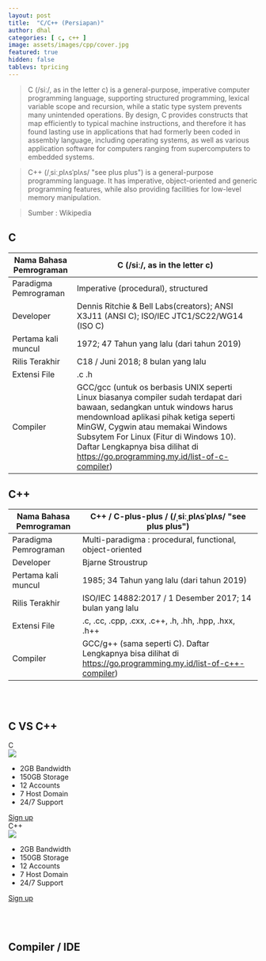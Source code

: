 ```yaml
---
layout: post
title:  "C/C++ (Persiapan)"
author: dhal
categories: [ c, c++ ]
image: assets/images/cpp/cover.jpg
featured: true
hidden: false
tablevs: tpricing
---
```


>C (/siː/, as in the letter c) is a general-purpose, imperative computer programming language, supporting structured programming, lexical variable scope and recursion, while a static type system prevents many unintended operations. By design, C provides constructs that map efficiently to typical machine instructions, and therefore it has found lasting use in applications that had formerly been coded in assembly language, including operating systems, as well as various application software for computers ranging from supercomputers to embedded systems.

>C++ (/ˌsiːˌplʌsˈplʌs/ "see plus plus") is a general-purpose programming language. It has imperative, object-oriented and generic programming features, while also providing facilities for low-level memory manipulation.

>Sumber : Wikipedia

## C

| Nama Bahasa Pemrograman | C (/siː/, as in the letter c)                                                                                                                                                                                                                                                                                                       |
|-------------------------|-------------------------------------------------------------------------------------------------------------------------------------------------------------------------------------------------------------------------------------------------------------------------------------------------------------------------------------|
| Paradigma Pemrograman   | Imperative (procedural), structured                                                                                                                                                                                                                                                                                                 |
| Developer               | Dennis Ritchie & Bell Labs(creators); ANSI X3J11 (ANSI C); ISO/IEC JTC1/SC22/WG14 (ISO C)                                                                                                                                                                                                                                           |
| Pertama kali muncul     | 1972; 47 Tahun yang lalu (dari tahun 2019)                                                                                                                                                                                                                                                                                          |
| Rilis Terakhir          | C18 / Juni 2018; 8 bulan yang lalu                                                                                                                                                                                                                                                                                                  |
| Extensi File            | .c .h                                                                                                                                                                                                                                                                                                                               |
| Compiler                | GCC/gcc (untuk os berbasis UNIX seperti Linux biasanya compiler sudah terdapat dari bawaan, sedangkan untuk windows harus mendownload aplikasi pihak ketiga seperti MinGW, Cygwin atau memakai Windows Subsytem For Linux (Fitur di Windows 10). Daftar Lengkapnya bisa dilihat di https://go.programming.my.id/list-of-c-compiler) |

## C++

| Nama Bahasa Pemrograman | C++ / C-plus-plus / (/ˌsiːˌplʌsˈplʌs/ "see plus plus")                                                         |
|-------------------------|----------------------------------------------------------------------------------------------------------------|
| Paradigma Pemrograman   | Multi-paradigma : procedural, functional, object-oriented                                                      |
| Developer               | Bjarne Stroustrup                                                                                              |
| Pertama kali muncul     | 1985; 34 Tahun yang lalu (dari tahun 2019)                                                                     |
| Rilis Terakhir          | ISO/IEC 14882:2017 / 1 Desember 2017; 14 bulan yang lalu                                                       |
| Extensi File            | .c, .cc, .cpp, .cxx, .c++, .h, .hh, .hpp, .hxx, .h++                                                           |
| Compiler                | GCC/g++ (sama seperti C). Daftar Lengkapnya bisa dilihat di https://go.programming.my.id/list-of-c++-compiler) |

<br/><br/>
<div id="generic_price_table">   
<section>
        <div class="container">
            <div class="row">
                <div class="col-md-12">
                    <!--PRICE HEADING START-->
                    <div class="price-heading clearfix">
                        <h1>C VS C++</h1>
                    </div>
                    <!--//PRICE HEADING END-->
                </div>
            </div>
        </div>
        <div class="container">
            <div class="row">
                <div class="col-md-6">
                    <div class="generic_content clearfix">
                        <div class="generic_head_price clearfix">
                            <div class="generic_head_content clearfix">
                                <div class="head_bg"></div>
                                <div class="head">
                                    <span>C</span>
                                </div>
                            </div>
                            <div class="generic_price_tag clearfix">	
                                <span class="price">
                                    <img src="https://programming.my.id/assets/img/cpp/c-logo.png" draggable="false"/>
                                </span>
                            </div>
                        </div>                          
                        <div class="generic_feature_list">
                        	<ul>
                            	<li><span>2GB</span> Bandwidth</li>
                                <li><span>150GB</span> Storage</li>
                                <li><span>12</span> Accounts</li>
                                <li><span>7</span> Host Domain</li>
                                <li><span>24/7</span> Support</li>
                            </ul>
                        </div>
                        <div class="generic_price_btn clearfix">
                        	<a class="" href="">Sign up</a>
                        </div>
                    </div>
                </div>
                <div class="col-md-6">
                    <div class="generic_content active clearfix">
                        <div class="generic_head_price clearfix">
                            <div class="generic_head_content clearfix">
                                <div class="head_bg"></div>
                                <div class="head">
                                    <span>C++</span>
                                </div>
                            </div>
                            <div class="generic_price_tag clearfix">	
                                <span class="price">
                                    <img src="https://programming.my.id/assets/img/cpp/cpp-logo.png" draggable="false"/>
                                </span>
                            </div>
                        </div>                            
                        <div class="generic_feature_list">
                        	<ul>
                            	<li><span>2GB</span> Bandwidth</li>
                                <li><span>150GB</span> Storage</li>
                                <li><span>12</span> Accounts</li>
                                <li><span>7</span> Host Domain</li>
                                <li><span>24/7</span> Support</li>
                            </ul>
                        </div>
                        <div class="generic_price_btn clearfix">
                        	<a class="" href="">Sign up</a>
                        </div>
                    </div>
                </div>
            </div>	
        </div>
    </section>
</div>

<br/><br/>

## Compiler / IDE


